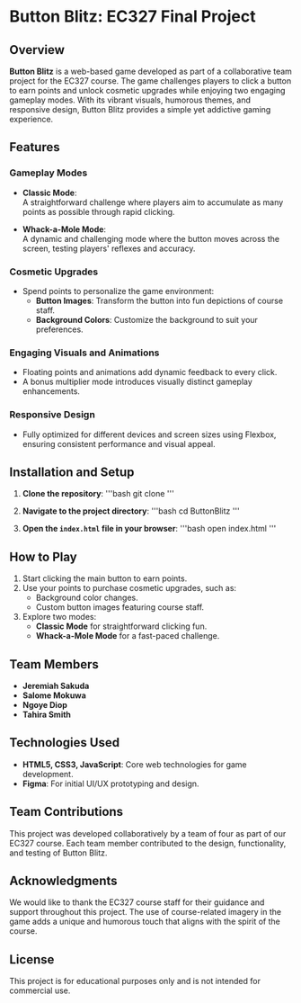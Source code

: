 # Button Blitz: EC327 Final Project


## **Overview**
**Button Blitz** is a web-based game developed as part of a collaborative team project for the EC327 course. The game challenges players to click a button to earn points and unlock cosmetic upgrades while enjoying two engaging gameplay modes. With its vibrant visuals, humorous themes, and responsive design, Button Blitz provides a simple yet addictive gaming experience.


## **Features**
### **Gameplay Modes**
- **Classic Mode**:  
  A straightforward challenge where players aim to accumulate as many points as possible through rapid clicking.

- **Whack-a-Mole Mode**:  
  A dynamic and challenging mode where the button moves across the screen, testing players' reflexes and accuracy.

### **Cosmetic Upgrades**
- Spend points to personalize the game environment:
  - **Button Images**: Transform the button into fun depictions of course staff.
  - **Background Colors**: Customize the background to suit your preferences.

### **Engaging Visuals and Animations**
- Floating points and animations add dynamic feedback to every click.
- A bonus multiplier mode introduces visually distinct gameplay enhancements.

### **Responsive Design**
- Fully optimized for different devices and screen sizes using Flexbox, ensuring consistent performance and visual appeal.


## **Installation and Setup**
1. **Clone the repository**:
   '''bash
   git clone <repository-url>
   ''' 

2. **Navigate to the project directory**:
   '''bash
   cd ButtonBlitz
   '''  

3. **Open the `index.html` file in your browser**:
   '''bash
   open index.html
   '''  


## **How to Play**
1. Start clicking the main button to earn points.
2. Use your points to purchase cosmetic upgrades, such as:
   - Background color changes.
   - Custom button images featuring course staff.
3. Explore two modes:
   - **Classic Mode** for straightforward clicking fun.
   - **Whack-a-Mole Mode** for a fast-paced challenge.


## **Team Members**
- **Jeremiah Sakuda**  
- **Salome Mokuwa**
- **Ngoye Diop**
- **Tahira Smith**  


## **Technologies Used**
- **HTML5, CSS3, JavaScript**: Core web technologies for game development.
- **Figma**: For initial UI/UX prototyping and design.


## **Team Contributions**
This project was developed collaboratively by a team of four as part of our EC327 course. Each team member contributed to the design, functionality, and testing of Button Blitz.


## **Acknowledgments**
We would like to thank the EC327 course staff for their guidance and support throughout this project. The use of course-related imagery in the game adds a unique and humorous touch that aligns with the spirit of the course.


## **License**
This project is for educational purposes only and is not intended for commercial use.
